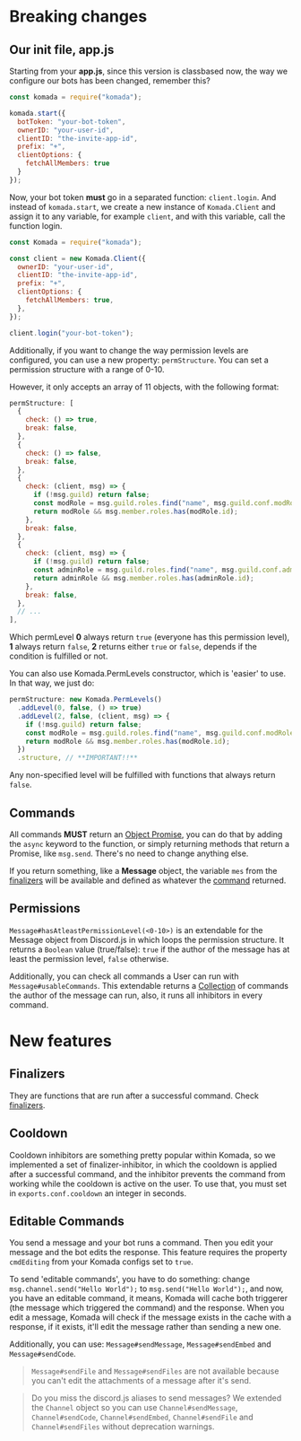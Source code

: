 # Breaking changes

## Our init file, app.js

Starting from your **app.js**, since this version is classbased now, the
way we configure our bots has been changed, remember this?

```js
const komada = require("komada");

komada.start({
  botToken: "your-bot-token",
  ownerID: "your-user-id",
  clientID: "the-invite-app-id",
  prefix: "+",
  clientOptions: {
    fetchAllMembers: true
  }
});
```

Now, your bot token **must** go in a separated function: `client.login`. And instead of
`komada.start`, we create a new instance of `Komada.Client` and assign it to any variable,
for example `client`, and with this variable, call the function login.

```js
const Komada = require("komada");

const client = new Komada.Client({
  ownerID: "your-user-id",
  clientID: "the-invite-app-id",
  prefix: "+",
  clientOptions: {
    fetchAllMembers: true,
  },
});

client.login("your-bot-token");
```

Additionally, if you want to change the way permission levels are configured, you
can use a new property: `permStructure`. You can set a permission structure with a
range of 0-10.

However, it only accepts an array of 11 objects, with the following format:

```js
permStructure: [
  {
    check: () => true,
    break: false,
  },
  {
    check: () => false,
    break: false,
  },
  {
    check: (client, msg) => {
      if (!msg.guild) return false;
      const modRole = msg.guild.roles.find("name", msg.guild.conf.modRole);
      return modRole && msg.member.roles.has(modRole.id);
    },
    break: false,
  },
  {
    check: (client, msg) => {
      if (!msg.guild) return false;
      const adminRole = msg.guild.roles.find("name", msg.guild.conf.adminRole);
      return adminRole && msg.member.roles.has(adminRole.id);
    },
    break: false,
  },
  // ...
],
```

Which permLevel **0** always return `true` (everyone has this permission level), **1**
always return `false`, **2** returns either `true` or `false`, depends if the condition
is fulfilled or not.

You can also use Komada.PermLevels constructor, which is 'easier' to use. In that way, we just do:

```js
permStructure: new Komada.PermLevels()
  .addLevel(0, false, () => true)
  .addLevel(2, false, (client, msg) => {
    if (!msg.guild) return false;
    const modRole = msg.guild.roles.find("name", msg.guild.conf.modRole);
    return modRole && msg.member.roles.has(modRole.id);
  })
  .structure, // **IMPORTANT!!**
```

Any non-specified level will be fulfilled with functions that always return `false`.

## Commands

All commands **MUST** return an [Object Promise](https://developer.mozilla.org/en/docs/Web/JavaScript/Reference/Global_Objects/Promise),
you can do that by adding the `async` keyword to the function, or simply returning methods
that return a Promise, like `msg.send`. There's no need to change anything else.

If you return something, like a **Message** object, the variable `mes` from
the [finalizers](./finalizers.md) will be available and defined as whatever
the [command](./commands.md) returned.

## Permissions

`Message#hasAtleastPermissionLevel(<0-10>)` is an extendable for the Message object from Discord.js
in which loops the permission structure. It returns a `Boolean` value (true/false): `true` if the
author of the message has at least the permission level, `false` otherwise.

Additionally, you can check all commands a User can run with `Message#usableCommands`. This extendable
returns a [Collection](https://discord.js.org/#/docs/main/master/class/Collection) of commands the
author of the message can run, also, it runs all inhibitors in every command.

# New features

## Finalizers

They are functions that are run after a successful command. Check [finalizers](./finalizers.md).

## Cooldown

Cooldown inhibitors are something pretty popular within Komada, so we implemented a set of
finalizer-inhibitor, in which the cooldown is applied after a successful command, and the
inhibitor prevents the command from working while the cooldown is active on the user. To use
that, you must set in `exports.conf.cooldown` an integer in seconds.

## Editable Commands

You send a message and your bot runs a command. Then you edit your message and the bot edits the
response. This feature requires the property `cmdEditing` from your Komada configs set to `true`.

To send 'editable commands', you have to do something: change `msg.channel.send("Hello World");` to
`msg.send("Hello World");`, and now, you have an editable command, it means, Komada will cache both
triggerer (the message which triggered the command) and the response. When you edit a message, Komada
will check if the message exists in the cache with a response, if it exists, it'll edit the message
rather than sending a new one.

Additionally, you can use: `Message#sendMessage`, `Message#sendEmbed` and `Message#sendCode`.

> `Message#sendFile` and `Message#sendFiles` are not available because you can't edit the attachments
of a message after it's send.

> Do you miss the discord.js aliases to send messages? We extended the `Channel` object so you can use
`Channel#sendMessage`, `Channel#sendCode`, `Channel#sendEmbed`, `Channel#sendFile` and `Channel#sendFiles`
without deprecation warnings.
